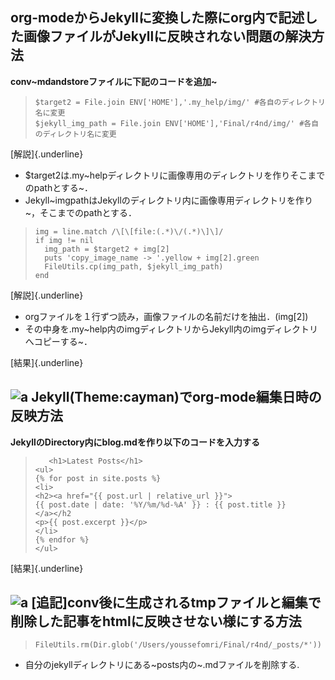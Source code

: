 org-modeからJekyllに変換した際にorg内で記述した画像ファイルがJekyllに反映されない問題の解決方法
-----------------------------------------------------------------------------------------------

**conv~mdandstoreファイルに下記のコードを追加~**

> ``` {.example}
> $target2 = File.join ENV['HOME'],'.my_help/img/' #各自のディレクトリ名に変更
> $jekyll_img_path = File.join ENV['HOME'],'Final/r4nd/img/' #各自のディレクトリ名に変更
> ```

[解説]{.underline}

-   \$target2は.my~helpディレクトリに画像専用のディレクトリを作りそこまでのpathとする~．
-   Jekyll~imgpathはJekyllのディレクトリ内に画像専用ディレクトリを作り~，そこまでのpathとする．

> ``` {.example}
> img = line.match /\[\[file:(.*)\/(.*)\]\]/
> if img != nil
>   img_path = $target2 + img[2]
>   puts 'copy_image_name -> '.yellow + img[2].green
>   FileUtils.cp(img_path, $jekyll_img_path)
> end
> ```

[解説]{.underline}

-   orgファイルを１行ずつ読み，画像ファイルの名前だけを抽出．(img\[2\])
-   その中身を.my~help内のimgディレクトリからJekyll内のimgディレクトリへコピーする~．

[結果]{.underline}

![a]({{site.baseurl}}/assets/img/png~result~.png)
Jekyll(Theme:cayman)でorg-mode編集日時の反映方法
------------------------------------------------

**JekyllのDirectory内にblog.mdを作り以下のコードを入力する**

> ``` {.example}
>    <h1>Latest Posts</h1>
> <ul>
> {% for post in site.posts %}
> <li>
> <h2><a href="{{ post.url | relative_url }}">
> {{ post.date | date: '%Y/%m/%d-%A' }} : {{ post.title }}
> </a></h2
> <p>{{ post.excerpt }}</p>
> </li>
> {% endfor %}  
> </ul> 
> ```

[結果]{.underline}

![a]({{site.baseurl}}/assets/img/date~result~.png)
\[追記\]conv後に生成されるtmpファイルと編集で削除した記事をhtmlに反映させない様にする方法
-----------------------------------------------------------------------------------------

> ``` {.example}
> FileUtils.rm(Dir.glob('/Users/youssefomri/Final/r4nd/_posts/*'))
> ```

-   自分のjekyllディレクトリにある~posts内の~.mdファイルを削除する.
